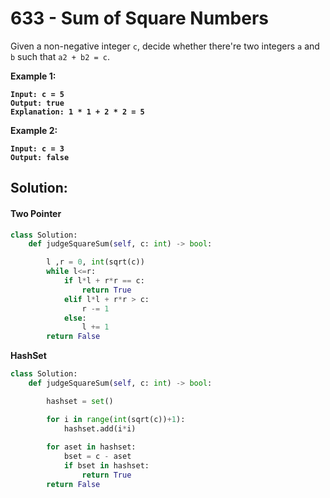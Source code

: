 # 633 - Sum of Square Numbers

Given a non-negative integer `c`, decide whether there're two integers `a` and `b` such that `a2 + b2 = c`.

**Example 1:**

<pre><code><strong>Input: c = 5
</strong><strong>Output: true
</strong><strong>Explanation: 1 * 1 + 2 * 2 = 5
</strong></code></pre>

**Example 2:**

<pre><code><strong>Input: c = 3
</strong><strong>Output: false
</strong></code></pre>

## Solution:

#### Two Pointer

```python
class Solution:
    def judgeSquareSum(self, c: int) -> bool:

        l ,r = 0, int(sqrt(c))
        while l<=r:
            if l*l + r*r == c:
                return True
            elif l*l + r*r > c:
                r -= 1
            else:
                l += 1
        return False
```

&#x20;**HashSet**

```python
class Solution:
    def judgeSquareSum(self, c: int) -> bool:

        hashset = set()

        for i in range(int(sqrt(c))+1):
            hashset.add(i*i)
        
        for aset in hashset:
            bset = c - aset
            if bset in hashset:
                return True
        return False
```

